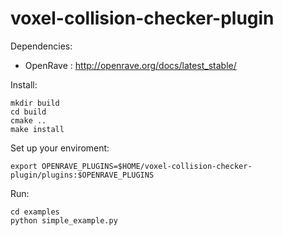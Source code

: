 voxel-collision-checker-plugin
==============================

Dependencies:

* OpenRave : http://openrave.org/docs/latest_stable/


Install:

    mkdir build
    cd build
    cmake ..
    make install
    
Set up your enviroment:

    export OPENRAVE_PLUGINS=$HOME/voxel-collision-checker-plugin/plugins:$OPENRAVE_PLUGINS
    
Run:
    
    cd examples
    python simple_example.py
